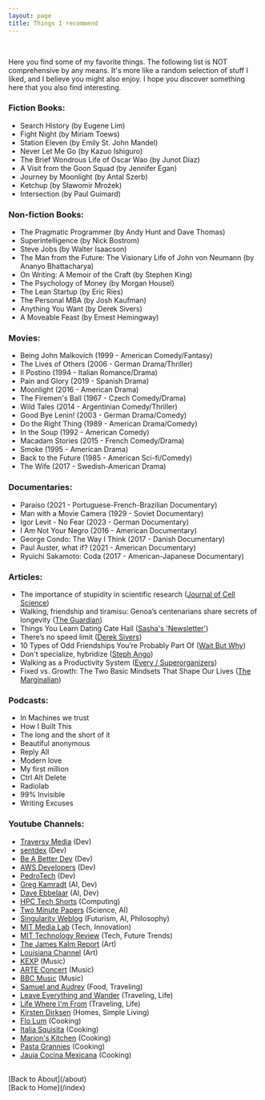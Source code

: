 ```yaml
---
layout: page
title: Things I recommend
---
```


<br>

Here you find some of my favorite things. The following list is NOT comprehensive by any means. It's more like a random selection of stuff I liked, and I believe you might also enjoy. I hope you discover something here that you also find interesting.

### Fiction Books:

- Search History (by Eugene Lim)
- Fight Night (by Miriam Toews)
- Station Eleven (by Emily St. John Mandel)
- Never Let Me Go (by Kazuo Ishiguro)
- The Brief Wondrous Life of Oscar Wao (by Junot Díaz)
- A Visit from the Goon Squad (by Jennifer Egan)
- Journey by Moonlight (by Antal Szerb)
- Ketchup (by Sławomir Mrożek)
- Intersection (by Paul Guimard)

### Non-fiction Books:

- The Pragmatic Programmer (by Andy Hunt and Dave Thomas)
- Superintelligence (by Nick Bostrom)
- Steve Jobs (by Walter Isaacson)
- The Man from the Future: The Visionary Life of John von Neumann (by Ananyo Bhattacharya)
- On Writing: A Memoir of the Craft (by Stephen King)
- The Psychology of Money (by Morgan Housel)
- The Lean Startup (by Eric Ries)
- The Personal MBA (by Josh Kaufman)
- Anything You Want (by Derek Sivers)
- A Moveable Feast (by Ernest Hemingway)

### Movies:

- Being John Malkovich (1999 - American Comedy/Fantasy)
- The Lives of Others (2006 - German Drama/Thriller)
- Il Postino (1994 - Italian Romance/Drama)
- Pain and Glory (2019 - Spanish Drama)
- Moonlight (2016 - American Drama)
- The Firemen's Ball (1967 - Czech Comedy/Drama)
- Wild Tales (2014 - Argentinian Comedy/Thriller)
- Good Bye Lenin! (2003 - German Drama/Comedy)
- Do the Right Thing (1989 - American Drama/Comedy)
- In the Soup (1992 - American Comedy)
- Macadam Stories (2015 - French Comedy/Drama)
- Smoke (1995 - American Drama)
- Back to the Future (1985 - American Sci-fi/Comedy)
- The Wife (2017 - Swedish-American Drama)

### Documentaries:

- Paraíso (2021 - Portuguese-French-Brazilian Documentary)
- Man with a Movie Camera (1929 - Soviet Documentary)
- Igor Levit - No Fear (2023 - German Documentary)
- I Am Not Your Negro (2016 - American Documentary)
- George Condo: The Way I Think (2017 - Danish Documentary)
- Paul Auster, what if? (2021 - American Documentary)
- Ryuichi Sakamoto: Coda (2017 - American-Japanese Documentary)

### Articles:

- The importance of stupidity in scientific research ([Journal of Cell Science](https://web.stanford.edu/~fukamit/schwartz-2008.pdf))
- Walking, friendship and tiramisu: Genoa’s centenarians share secrets of longevity ([The Guardian](https://www.theguardian.com/world/2019/sep/20/walking-friendship-tiramisu-genoa-centenarians-secrets-longevity))
- Things You Learn Dating Cate Hall ([Sasha's 'Newsletter'](https://sashachapin.substack.com/p/things-you-learn-dating-cate-hall))
- There’s no speed limit ([Derek Sivers](https://sive.rs/kimo))
- 10 Types of Odd Friendships You’re Probably Part Of ([Wait But Why](https://waitbutwhy.com/2014/12/10-types-odd-friendships-youre-probably-part.html))
- Don't specialize, hybridize ([Steph Ango](https://stephango.com/hybridize))
- Walking as a Productivity System ([Every / Superorganizers](https://every.to/superorganizers/walking-as-a-productivity-system))
- Fixed vs. Growth: The Two Basic Mindsets That Shape Our Lives ([The Marginalian](https://www.themarginalian.org/2014/01/29/carol-dweck-mindset/))

### Podcasts:

- In Machines we trust
- How I Built This
- The long and the short of it
- Beautiful anonymous
- Reply All
- Modern love
- My first million
- Ctrl Alt Delete
- Radiolab
- 99% Invisible
- Writing Excuses

### Youtube Channels:

- [Traversy Media](https://www.youtube.com/@TraversyMedia) (Dev)
- [sentdex](https://www.youtube.com/@sentdex) (Dev)
- [Be A Better Dev](https://www.youtube.com/@BeABetterDev) (Dev)
- [AWS Developers](https://www.youtube.com/@awsdevelopers) (Dev)
- [PedroTech](https://www.youtube.com/@PedroTechnologies) (Dev)
- [Greg Kamradt](https://www.youtube.com/@DataIndependent) (AI, Dev)
- [Dave Ebbelaar](https://www.youtube.com/@daveebbelaar) (AI, Dev)
- [HPC Tech Shorts](https://www.youtube.com/@TechHpc) (Computing)
- [Two Minute Papers](https://www.youtube.com/@TwoMinutePapers) (Science, AI)
- [Singularity Weblog](https://www.youtube.com/@SingularityFM) (Futurism, AI, Philosophy)
- [MIT Media Lab](https://www.youtube.com/@MITMediaLab) (Tech, Innovation)
- [MIT Technology Review](https://www.youtube.com/@technologyreview) (Tech, Future Trends)
- [The James Kalm Report](https://www.youtube.com/@jameskalm) (Art)
- [Louisiana Channel](https://www.youtube.com/@thelouisianachannel) (Art)
- [KEXP](https://www.youtube.com/@kexp) (Music)
- [ARTE Concert](https://www.youtube.com/@arteconcert) (Music)
- [BBC Music](https://www.youtube.com/@BBCMusic) (Music)
- [Samuel and Audrey](https://www.youtube.com/@samuelandaudrey) (Food, Traveling)
- [Leave Everything and Wander](https://www.youtube.com/@leaw) (Traveling, Life)
- [Life Where I'm From](https://www.youtube.com/@LifeWhereImFrom) (Traveling, Life)
- [Kirsten Dirksen](https://www.youtube.com/@kirstendirksen) (Homes, Simple Living)
- [Flo Lum](https://www.youtube.com/@FloLum) (Cooking)
- [Italia Squisita](https://www.youtube.com/@italiasquisita) (Cooking)
- [Marion's Kitchen](https://www.youtube.com/@Marionskitchen) (Cooking)
- [Pasta Grannies](https://www.youtube.com/@pastagrannies) (Cooking)
- [Jauja Cocina Mexicana](https://www.youtube.com/@JaujaCocinaMexicana) (Cooking)

<br>
[Back to About](/about)
<br>
[Back to Home](/index)
